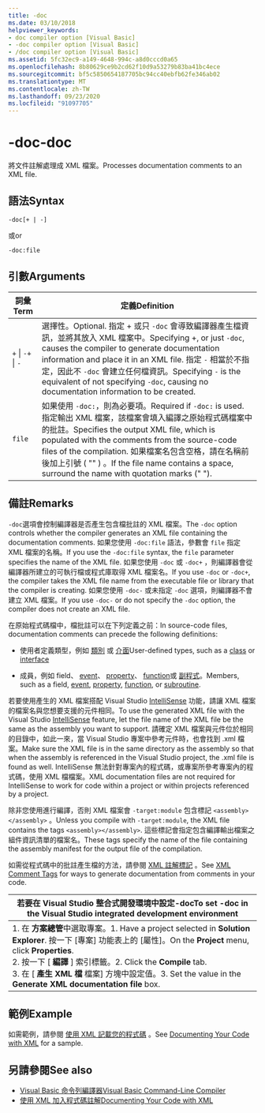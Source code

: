 ```yaml
---
title: -doc
ms.date: 03/10/2018
helpviewer_keywords:
- doc compiler option [Visual Basic]
- -doc compiler option [Visual Basic]
- /doc compiler option [Visual Basic]
ms.assetid: 5fc32ec9-a149-4648-994c-a8d0cccd0a65
ms.openlocfilehash: 8b80629ce9b2cd62f10d9a53279b83ba41bc4ece
ms.sourcegitcommit: bf5c5850654187705bc94cc40ebfb62fe346ab02
ms.translationtype: MT
ms.contentlocale: zh-TW
ms.lasthandoff: 09/23/2020
ms.locfileid: "91097705"
---
```

# <a name="-doc"></a><span data-ttu-id="386f7-102">-doc</span><span class="sxs-lookup"><span data-stu-id="386f7-102">-doc</span></span>

<span data-ttu-id="386f7-103">將文件註解處理成 XML 檔案。</span><span class="sxs-lookup"><span data-stu-id="386f7-103">Processes documentation comments to an XML file.</span></span>  
  
## <a name="syntax"></a><span data-ttu-id="386f7-104">語法</span><span class="sxs-lookup"><span data-stu-id="386f7-104">Syntax</span></span>  
  
```console  
-doc[+ | -]  
```

<span data-ttu-id="386f7-105">或</span><span class="sxs-lookup"><span data-stu-id="386f7-105">or</span></span>  

```console
-doc:file  
```  
  
## <a name="arguments"></a><span data-ttu-id="386f7-106">引數</span><span class="sxs-lookup"><span data-stu-id="386f7-106">Arguments</span></span>  
  
|<span data-ttu-id="386f7-107">詞彙</span><span class="sxs-lookup"><span data-stu-id="386f7-107">Term</span></span>|<span data-ttu-id="386f7-108">定義</span><span class="sxs-lookup"><span data-stu-id="386f7-108">Definition</span></span>|  
|---|---|  
|<span data-ttu-id="386f7-109">`+` &#124; `-`</span><span class="sxs-lookup"><span data-stu-id="386f7-109">`+` &#124; `-`</span></span>|<span data-ttu-id="386f7-110">選擇性。</span><span class="sxs-lookup"><span data-stu-id="386f7-110">Optional.</span></span> <span data-ttu-id="386f7-111">指定 + 或只 `-doc` 會導致編譯器產生檔資訊，並將其放入 XML 檔案中。</span><span class="sxs-lookup"><span data-stu-id="386f7-111">Specifying +, or just `-doc`, causes the compiler to generate documentation information and place it in an XML file.</span></span> <span data-ttu-id="386f7-112">指定 `-` 相當於不指定，因此不 `-doc` 會建立任何檔資訊。</span><span class="sxs-lookup"><span data-stu-id="386f7-112">Specifying `-` is the equivalent of not specifying `-doc`, causing no documentation information to be created.</span></span>|  
|`file`|<span data-ttu-id="386f7-113">如果使用 `-doc:`，則為必要項。</span><span class="sxs-lookup"><span data-stu-id="386f7-113">Required if `-doc:` is used.</span></span> <span data-ttu-id="386f7-114">指定輸出 XML 檔案，該檔案會填入編譯之原始程式碼檔案中的批註。</span><span class="sxs-lookup"><span data-stu-id="386f7-114">Specifies the output XML file, which is populated with the comments from the source-code files of the compilation.</span></span> <span data-ttu-id="386f7-115">如果檔案名包含空格，請在名稱前後加上引號 ( "" ) 。</span><span class="sxs-lookup"><span data-stu-id="386f7-115">If the file name contains a space, surround the name with quotation marks (" ").</span></span>|  
  
## <a name="remarks"></a><span data-ttu-id="386f7-116">備註</span><span class="sxs-lookup"><span data-stu-id="386f7-116">Remarks</span></span>  

 <span data-ttu-id="386f7-117">`-doc`選項會控制編譯器是否產生包含檔批註的 XML 檔案。</span><span class="sxs-lookup"><span data-stu-id="386f7-117">The `-doc` option controls whether the compiler generates an XML file containing the documentation comments.</span></span> <span data-ttu-id="386f7-118">如果您使用 `-doc:file` 語法，參數會 `file` 指定 XML 檔案的名稱。</span><span class="sxs-lookup"><span data-stu-id="386f7-118">If you use the `-doc:file` syntax, the `file` parameter specifies the name of the XML file.</span></span> <span data-ttu-id="386f7-119">如果您使用 `-doc` 或 `-doc+` ，則編譯器會從編譯器所建立的可執行檔或程式庫取得 XML 檔案名。</span><span class="sxs-lookup"><span data-stu-id="386f7-119">If you use `-doc` or `-doc+`, the compiler takes the XML file name from the executable file or library that the compiler is creating.</span></span> <span data-ttu-id="386f7-120">如果您使用 `-doc-` 或未指定 `-doc` 選項，則編譯器不會建立 XML 檔案。</span><span class="sxs-lookup"><span data-stu-id="386f7-120">If you use `-doc-` or do not specify the `-doc` option, the compiler does not create an XML file.</span></span>  
  
 <span data-ttu-id="386f7-121">在原始程式碼檔中，檔批註可以在下列定義之前：</span><span class="sxs-lookup"><span data-stu-id="386f7-121">In source-code files, documentation comments can precede the following definitions:</span></span>  
  
- <span data-ttu-id="386f7-122">使用者定義類型，例如 [類別](../../language-reference/statements/class-statement.md) 或 [介面](../../language-reference/statements/interface-statement.md)</span><span class="sxs-lookup"><span data-stu-id="386f7-122">User-defined types, such as a [class](../../language-reference/statements/class-statement.md) or [interface](../../language-reference/statements/interface-statement.md)</span></span>  
  
- <span data-ttu-id="386f7-123">成員，例如 field、 [event](../../language-reference/statements/event-statement.md)、 [property](../../language-reference/statements/property-statement.md)、 [function](../../language-reference/statements/function-statement.md)或 [副程式](../../language-reference/statements/sub-statement.md)。</span><span class="sxs-lookup"><span data-stu-id="386f7-123">Members, such as a field, [event](../../language-reference/statements/event-statement.md), [property](../../language-reference/statements/property-statement.md), [function](../../language-reference/statements/function-statement.md), or [subroutine](../../language-reference/statements/sub-statement.md).</span></span>  
  
 <span data-ttu-id="386f7-124">若要使用產生的 XML 檔案搭配 Visual Studio [IntelliSense](/visualstudio/ide/using-intellisense) 功能，請讓 XML 檔案的檔案名與您想要支援的元件相同。</span><span class="sxs-lookup"><span data-stu-id="386f7-124">To use the generated XML file with the Visual Studio [IntelliSense](/visualstudio/ide/using-intellisense) feature, let the file name of the XML file be the same as the assembly you want to support.</span></span> <span data-ttu-id="386f7-125">請確定 XML 檔案與元件位於相同的目錄中，如此一來，當 Visual Studio 專案中參考元件時，也會找到 .xml 檔案。</span><span class="sxs-lookup"><span data-stu-id="386f7-125">Make sure the XML file is in the same directory as the assembly so that when the assembly is referenced in the Visual Studio project, the .xml file is found as well.</span></span> <span data-ttu-id="386f7-126">IntelliSense 無法針對專案內的程式碼，或專案所參考專案內的程式碼，使用 XML 檔檔案。</span><span class="sxs-lookup"><span data-stu-id="386f7-126">XML documentation files are not required for IntelliSense to work for code within a project or within projects referenced by a project.</span></span>  
  
 <span data-ttu-id="386f7-127">除非您使用進行編譯，否則 XML 檔案會 `-target:module` 包含標記 `<assembly></assembly>` 。</span><span class="sxs-lookup"><span data-stu-id="386f7-127">Unless you compile with `-target:module`, the XML file contains the tags `<assembly></assembly>`.</span></span> <span data-ttu-id="386f7-128">這些標記會指定包含編譯輸出檔案之組件資訊清單的檔案名。</span><span class="sxs-lookup"><span data-stu-id="386f7-128">These tags specify the name of the file containing the assembly manifest for the output file of the compilation.</span></span>  
  
 <span data-ttu-id="386f7-129">如需從程式碼中的批註產生檔的方法，請參閱 [XML 註解標記](../../language-reference/xmldoc/index.md) 。</span><span class="sxs-lookup"><span data-stu-id="386f7-129">See [XML Comment Tags](../../language-reference/xmldoc/index.md) for ways to generate documentation from comments in your code.</span></span>  
  
|<span data-ttu-id="386f7-130">若要在 Visual Studio 整合式開發環境中設定-doc</span><span class="sxs-lookup"><span data-stu-id="386f7-130">To set -doc in the Visual Studio integrated development environment</span></span>|  
|---|  
|<span data-ttu-id="386f7-131">1. 在 **方案總管**中選取專案。</span><span class="sxs-lookup"><span data-stu-id="386f7-131">1.  Have a project selected in **Solution Explorer**.</span></span> <span data-ttu-id="386f7-132">按一下 [專案] 功能表上的 [屬性]。</span><span class="sxs-lookup"><span data-stu-id="386f7-132">On the **Project** menu, click **Properties**.</span></span> <br /><span data-ttu-id="386f7-133">2. 按一下 [ **編譯** ] 索引標籤。</span><span class="sxs-lookup"><span data-stu-id="386f7-133">2.  Click the **Compile** tab.</span></span><br /><span data-ttu-id="386f7-134">3. 在 [ **產生 XML 檔** 檔案] 方塊中設定值。</span><span class="sxs-lookup"><span data-stu-id="386f7-134">3.  Set the value in the **Generate XML documentation file** box.</span></span>|  
  
## <a name="example"></a><span data-ttu-id="386f7-135">範例</span><span class="sxs-lookup"><span data-stu-id="386f7-135">Example</span></span>  

 <span data-ttu-id="386f7-136">如需範例，請參閱 [使用 XML 記載您的程式碼](../../programming-guide/program-structure/documenting-your-code-with-xml.md) 。</span><span class="sxs-lookup"><span data-stu-id="386f7-136">See [Documenting Your Code with XML](../../programming-guide/program-structure/documenting-your-code-with-xml.md) for a sample.</span></span>  
  
## <a name="see-also"></a><span data-ttu-id="386f7-137">另請參閱</span><span class="sxs-lookup"><span data-stu-id="386f7-137">See also</span></span>

- [<span data-ttu-id="386f7-138">Visual Basic 命令列編譯器</span><span class="sxs-lookup"><span data-stu-id="386f7-138">Visual Basic Command-Line Compiler</span></span>](index.md)
- [<span data-ttu-id="386f7-139">使用 XML 加入程式碼註解</span><span class="sxs-lookup"><span data-stu-id="386f7-139">Documenting Your Code with XML</span></span>](../../programming-guide/program-structure/documenting-your-code-with-xml.md)
